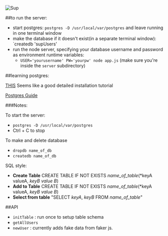 
![Sup](http://www.rivr.com/lib/image/thumbs/Hey_Dude_338_999.jpg)

##to run the server:

* start postgres: `postgres -D /usr/local/var/postgres` and leave running in one terminal window
* make the database if it doesn't exist(in a separate terminal window): `createdb 'supUsers'
* run the node server, specifying your database username and password as environment runtime variables:
	* `USER='yourusername' PW='yourpw' node app.js` (make sure you're inside the `server` subdirectory)

##learning postgres:

[THIS](https://www.codefellows.org/blog/three-battle-tested-ways-to-install-postgresql) Seems like a good detailed installation tutorial

[Postgres Guide](http://postgresguide.com/index.html)

###Notes:

To start the server:

* `postgres -D /usr/local/var/postgres`
* Ctrl + C to stop

To make and delete database

* `dropdb name_of_db`
* `createdb name_of_db`

SQL style:

* __Create Table__ CREATE TABLE IF NOT EXISTS *name_of_table*(*keyA valueA, *keyB value B*)
* __Add to Table__ CREATE TABLE IF NOT EXISTS *name_of_table*(*keyA valueA, *keyB value B*)
* __Select from table__ "SELECT *keyA*, *keyB* FROM *name_of_table*"


##API
  * `initTable` : run once to setup table schema
  * `getAllUsers`
  * `newUser` : currently adds fake data from faker js.

